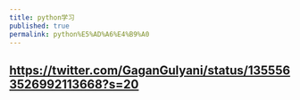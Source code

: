 ```yaml
---
title: python学习
published: true
permalink: python%E5%AD%A6%E4%B9%A0
---
```


## https://twitter.com/GaganGulyani/status/1355563526992113668?s=20